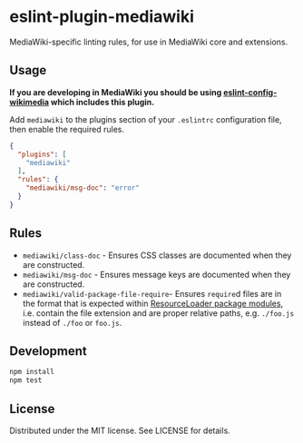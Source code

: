 # eslint-plugin-mediawiki
MediaWiki-specific linting rules, for use in MediaWiki core and extensions.

## Usage

__If you are developing in MediaWiki you should be using [eslint-config-wikimedia](https://github.com/wikimedia/eslint-config-wikimedia) which includes this plugin.__

Add `mediawiki` to the plugins section of your `.eslintrc` configuration file, then enable the required rules.

```json
{
  "plugins": [
    "mediawiki"
  ],
  "rules": {
    "mediawiki/msg-doc": "error"
  }
}
```

## Rules
* `mediawiki/class-doc` - Ensures CSS classes are documented when they are constructed.
* `mediawiki/msg-doc` - Ensures message keys are documented when they are constructed.
* `mediawiki/valid-package-file-require`- Ensures `require`d files are in the format that is expected within [ResourceLoader package modules](https://www.mediawiki.org/wiki/ResourceLoader/Package_modules), i.e. contain the file extension and are proper relative paths, e.g. `./foo.js` instead of `./foo` or `foo.js`.

## Development

```sh
npm install
npm test
```

## License

Distributed under the MIT license. See LICENSE for details.
